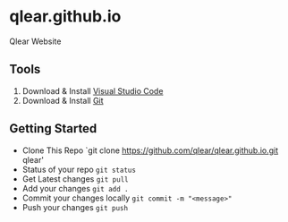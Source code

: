 # qlear.github.io
Qlear Website

## Tools ##
1. Download & Install [Visual Studio Code](https://code.visualstudio.com/)
2. Download & Install [Git](https://git-scm.com)

## Getting Started ##
- Clone This Repo `git clone https://github.com/qlear/qlear.github.io.git qlear'
- Status of your repo `git status`
- Get Latest changes `git pull`
- Add your changes `git add .`
- Commit your changes locally `git commit -m "<message>"`
- Push your changes `git push`
